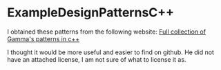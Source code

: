 # ExampleDesignPatternsC++

I obtained these patterns from the following website:
[Full collection of Gamma's patterns in c++](http://codingplayground.blogspot.it/2009/01/design-patterns-c-full-collection-of.html "Original Location")

I thought it would be more useful and easier to find on github.   He did not have an attached
license, I am not sure of what to license it as.
